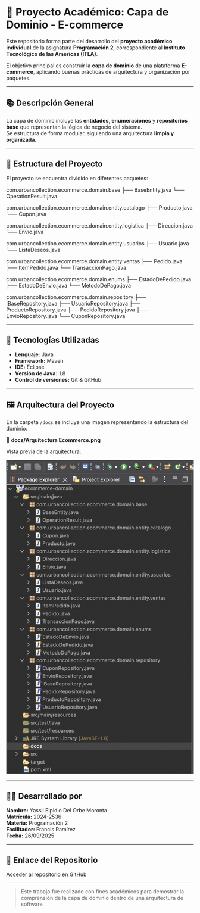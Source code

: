 # 🛒 Proyecto Académico: Capa de Dominio - E-commerce

Este repositorio forma parte del desarrollo del **proyecto académico individual** de la asignatura **Programación 2**, correspondiente al **Instituto Tecnológico de las Américas (ITLA)**.

El objetivo principal es construir la **capa de dominio** de una plataforma **E-commerce**, aplicando buenas prácticas de arquitectura y organización por paquetes.

---

## 📚 Descripción General

La capa de dominio incluye las **entidades**, **enumeraciones** y **repositorios base** que representan la lógica de negocio del sistema.  
Se estructura de forma modular, siguiendo una arquitectura **limpia y organizada**.

---

## 🧱 Estructura del Proyecto

El proyecto se encuentra dividido en diferentes paquetes:

com.urbancollection.ecommerce.domain.base
├── BaseEntity.java
└── OperationResult.java

com.urbancollection.ecommerce.domain.entity.catalogo
├── Producto.java
└── Cupon.java

com.urbancollection.ecommerce.domain.entity.logistica
├── Direccion.java
└── Envio.java

com.urbancollection.ecommerce.domain.entity.usuarios
├── Usuario.java
└── ListaDeseos.java

com.urbancollection.ecommerce.domain.entity.ventas
├── Pedido.java
├── ItemPedido.java
└── TransaccionPago.java

com.urbancollection.ecommerce.domain.enums
├── EstadoDePedido.java
├── EstadoDeEnvio.java
└── MetodoDePago.java

com.urbancollection.ecommerce.domain.repository
├── IBaseRepository.java
├── UsuarioRepository.java
├── ProductoRepository.java
├── PedidoRepository.java
├── EnvioRepository.java
└── CuponRepository.java


---

## 🧩 Tecnologías Utilizadas

- **Lenguaje:** Java  
- **Framework:** Maven  
- **IDE:** Eclipse  
- **Versión de Java:** 1.8  
- **Control de versiones:** Git & GitHub

---

## 🖼️ Arquitectura del Proyecto

En la carpeta `/docs` se incluye una imagen representando la estructura del dominio:

📁 **docs/Arquitectura Ecommerce.png**

Vista previa de la arquitectura:

![Arquitectura Ecommerce](./docs/Arquitectura%20Ecommerce.png)

---

## 👨‍💻 Desarrollado por

**Nombre:** Yassil Elpidio Del Orbe Moronta  
**Matrícula:** 2024-2536  
**Materia:** Programación 2  
**Facilitador:** Francis Ramírez  
**Fecha:** 26/09/2025

---

## 🔗 Enlace del Repositorio

[Acceder al repositorio en GitHub](https://github.com/ChachaCode23/ecommerce-domain)


---

>Este trabajo fue realizado con fines académicos para demostrar la comprensión de la capa de dominio dentro de una arquitectura de software.


